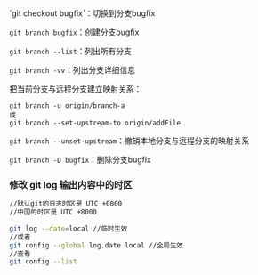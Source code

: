 <!--markdown-->`git checkout bugfix`：切换到分支bugfix

`git branch bugfix`：创建分支bugfix

`git branch --list`：列出所有分支

`git branch -vv`：列出分支详细信息

把当前分支与远程分支建立映射关系：
```
git branch -u origin/branch-a
或
git branch --set-upstream-to origin/addFile
```

`git branch --unset-upstream`：撤销本地分支与远程分支的映射关系

`git branch -D bugfix`：删除分支bugfix

### 修改 git log 输出内容中的时区
```bash
//默认git的日志时区是 UTC +0000
//中国的时区是 UTC +8000
    
git log --date=local //临时生效
//或者
git config --global log.date local //全局生效
//查看
git config --list
```	